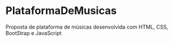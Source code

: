 # PlataformaDeMusicas
 Proposta de plataforma de músicas desenvolvida com HTML, CSS, BootStrap e JavaScript
